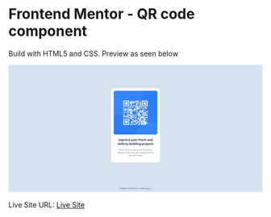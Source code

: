 # Frontend Mentor - QR code component

Build with HTML5 and CSS. Preview as seen below

![Design preview for the QR code component coding challenge](./images/qrcodecomponent.jpeg)

Live Site URL: [Live Site](https://qrcodecomponent-frontendmentor.netlify.app/)

